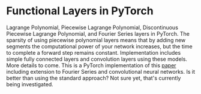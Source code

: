 # Functional Layers in PyTorch
Lagrange Polynomial, Piecewise Lagrange Polynomial, Discontinuous Piecewise Lagrange Polynomial, and Fourier Series layers in PyTorch.  The sparsity of using piecewise polynomial layers means that by adding new segments the computational power of your network increases, but the time to complete a forward step remains constant.  Implementation includes simple fully connected layers and convolution layers using these models.  More details to come.  This is a PyTorch implementation of this [paper](https://www.researchgate.net/publication/276923198_Discontinuous_Piecewise_Polynomial_Neural_Networks) including extension to Fourier Series and convolutional neural networks.  Is it better than using the standard approach?  Not sure yet, that's currently being investigated.